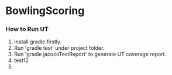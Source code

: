 # BowlingScoring
### How to Run UT
1. Install gradle firstly.
2. Run 'gradle test' under project folder.
3. Run 'gradle jacocoTestReport' to generate UT coverage report. 
4. test12
5. 
